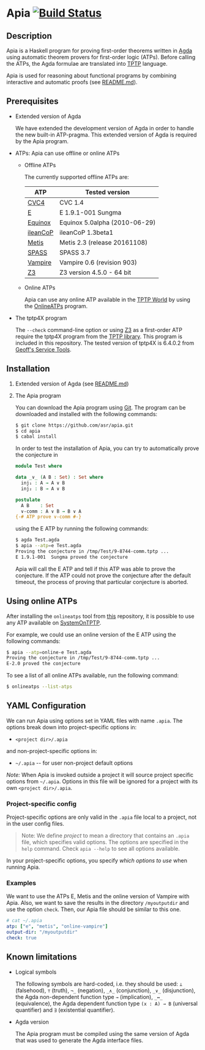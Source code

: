 Apia [![Build Status](https://travis-ci.org/asr/apia.svg?branch=master)](https://travis-ci.org/asr/apia)
====

Description
-----------

Apia is a Haskell program for proving first-order theorems written in
[Agda](http://wiki.portal.chalmers.se/agda/pmwiki.php) using automatic
theorem provers for first-order logic (ATPs). Before calling the ATPs,
the Agda formulae are translated into
[TPTP](http://www.cs.miami.edu/~tptp/) language.

Apia is used for reasoning about functional programs by combining
interactive and automatic proofs (see
[README.md](https://github.com/asr/fotc/blob/master/README.md)).

Prerequisites
--------------

* Extended version of Agda

  We have extended the development version of Agda in order to handle
  the new built-in ATP-pragma. This extended version of Agda is
  required by the Apia program.

* ATPs: Apia can use offline or online ATPs

  + Offline ATPs

    The currently supported offline ATPs are:

    ATP | Tested version
     --- | --------------------
    [CVC4](http://cvc4.cs.nyu.edu/web/) | CVC 1.4
    [E](http://wwwlehre.dhbw-stuttgart.de/%7Esschulz/E/E.html) | E 1.9.1-001 Sungma
    [Equinox](http://www.cse.chalmers.se/~koen/code/) | Equinox 5.0alpha (2010-06-29)
    [ileanCoP](http://www.leancop.de/ileancop/index.html) | ileanCoP 1.3beta1
    [Metis](http://www.gilith.com/software/metis/) | Metis 2.3 (release 20161108)
    [SPASS](http://www.spass-prover.org/) | SPASS 3.7
    [Vampire](http://www.vprover.org/) | Vampire 0.6 (revision 903)
    [Z3](https://github.com/Z3Prover/z3/wiki) | Z3 version 4.5.0 - 64 bit

  + Online ATPs

    Apia can use any online ATP available in the
    [TPTP World](http://www.cs.miami.edu/~tptp/cgi-bin/SystemOnTPTP)
    by using the [OnlineATPs](http://github.com/jonaprieto/onlineatps)
    program.

* The tptp4X program

  The `--check` command-line option or using
  [Z3](https://github.com/Z3Prover/z3/wiki) as a first-order ATP
  require the tptp4X program from the
  [TPTP library](http://www.tptp.org). This program is included in
  this repository. The tested version of tptp4X is 6.4.0.2 from
  [Geoff's Service Tools](http://www.tptp.org/ServiceTools.tgz).

Installation
------------

1. Extended version of Agda (see
   [README.md](https://github.com/asr/eagda/blob/master/README.md))

2. The Apia program

   You can download the Apia program using
   [Git](http://git-scm.com/). The program can be downloaded and
   installed with the following commands:

   ````bash
   $ git clone https://github.com/asr/apia.git
   $ cd apia
   $ cabal install
   ````

   In order to test the installation of Apia, you can try to
   automatically prove the conjecture in

    ````agda
    module Test where

    data _∨_ (A B : Set) : Set where
      inj₁ : A → A ∨ B
      inj₂ : B → A ∨ B

    postulate
      A B    : Set
      ∨-comm : A ∨ B → B ∨ A
    {-# ATP prove ∨-comm #-}
    ````

   using the E ATP by running the following commands:

   ````bash
   $ agda Test.agda
   $ apia --atp=e Test.agda
   Proving the conjecture in /tmp/Test/9-8744-comm.tptp ...
   E 1.9.1-001  Sungma proved the conjecture
   ````

   Apia will call the E ATP and tell if this ATP was able to prove the
   conjecture. If the ATP could not prove the conjecture after the
   default timeout, the process of proving that particular conjecture
   is aborted.

Using online ATPs
------------------

After installing the `onlineatps` tool from
[this](http://github.com/jonaprieto/onlineatps) repository, it is
possible to use any ATP available on
[SystemOnTPTP](http://www.cs.miami.edu/~tptp/cgi-bin/SystemOnTPTP).

For example, we could use an online version of the E ATP using the
following commands:

````bash
$ apia --atp=online-e Test.agda
Proving the conjecture in /tmp/Test/9-8744-comm.tptp ...
E-2.0 proved the conjecture
````

To see a list of all online ATPs available, run the following command:

```bash
$ onlineatps --list-atps
```

YAML Configuration
------------------
<!-- Following the style to present the stack.yaml configuration files-->
We can run Apia using options set in YAML files with name `.apia`.
The options break down into project-specific options in:

  - `<project dir>/.apia`

and non-project-specific options in:

  - `~/.apia` -- for user non-project default options

*Note:* When Apia is invoked outside a project it will source project specific
options from `~/.apia`. Options in this file will be ignored for a project with
its own `<project dir>/.apia`.

### Project-specific config

Project-specific options are only valid in the `.apia` file local to a
project, not in the user config files.

> Note: We define *project* to mean a directory that contains an `.apia`
> file, which specifies valid options. The options are specified in the `help`
> command. Check `apia --help` to see all options available.

In your project-specific options, you specify  *which options to use*
when running Apia.

### Examples

We want to use the ATPs E, Metis and the online version of Vampire with Apia.
Also, we want to save the results in the directory `/myoutputdir` and use
the option `check`. Then, our Apia file should be similar to this one.

```yaml
# cat ~/.apia
atp: ["e", "metis", "online-vampire"]
output-dir: "/myoutputdir"
check: true
```

Known limitations
-----------------

* Logical symbols

  The following symbols are hard-coded, i.e. they should be used: `⊥`
  (falsehood), `⊤` (truth), `¬_` (negation), `_∧_` (conjunction),
  `_∨_` (disjunction), the Agda non-dependent function type `→`
  (implication), `_↔_` (equivalence), the Agda dependent function type
  `(x : A) → B` (universal quantifier) and `∃` (existential
  quantifier).

* Agda version

  The Apia program must be compiled using the same version of Agda
  that was used to generate the Agda interface files.
